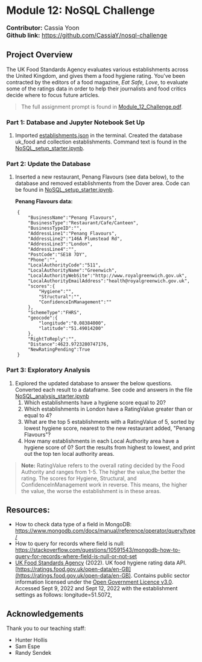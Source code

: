 # Module 12: NoSQL Challenge  
<font size="3"> **Contributor:** Cassia Yoon  
**Github link:** https://github.com/CassiaY/nosql-challenge</font>

## Project Overview  
The UK Food Standards Agency evaluates various establishments across the United Kingdom, and gives them a food hygiene rating. You've been contracted by the editors of a food magazine, <i>Eat Safe, Love</i>, to evaluate some of the ratings data in order to help their journalists and food critics decide where to focus future articles.  
> The full assignment prompt is found in [Module_12_Challenge.pdf](/Module_12_Challenge.pdf).  

### Part 1: Database and Jupyter Notebook Set Up
1. Imported [establishments.json](/code/Resources/establishments.json) in the terminal. Created the database uk_food and collection establishments. Command text is found in the [NoSQL_setup_starter.ipynb](/code/NoSQL_setup_starter.ipynb).

### Part 2: Update the Database
1. Inserted a new restaurant, Penang Flavours (see data below), to the database and removed establishments from the Dover area. Code can be found in [NoSQL_setup_starter.ipynb](/code/NoSQL_setup_starter.ipynb).  

    **Penang Flavours data:**  

```
    {
        "BusinessName":"Penang Flavours",
        "BusinessType":"Restaurant/Cafe/Canteen",
        "BusinessTypeID":"",
        "AddressLine1":"Penang Flavours",
        "AddressLine2":"146A Plumstead Rd",
        "AddressLine3":"London",
        "AddressLine4":"",
        "PostCode":"SE18 7DY",
        "Phone":"",
        "LocalAuthorityCode":"511",
        "LocalAuthorityName":"Greenwich",
        "LocalAuthorityWebSite":"http://www.royalgreenwich.gov.uk",
        "LocalAuthorityEmailAddress":"health@royalgreenwich.gov.uk",
        "scores":{
            "Hygiene":"",
            "Structural":"",
            "ConfidenceInManagement":""
        },
        "SchemeType":"FHRS",
        "geocode":{
            "longitude":"0.08384000",
            "latitude":"51.49014200"
        },
        "RightToReply":"",
        "Distance":4623.9723280747176,
        "NewRatingPending":True
    }
```

### Part 3: Exploratory Analysis
1. Explored the updated database to answer the below questions. Converted each result to a dataframe. See code and answers in the file [NoSQL_analysis_starter.ipynb](/code/NoSQL_analysis_starter.ipynb)  
    1. Which establishments have a hygiene score equal to 20?
    2. Which establishments in London have a RatingValue greater than or equal to 4?
    3. What are the top 5 establishments with a RatingValue of 5, sorted by lowest hygiene score, nearest to the new restaurant added, "Penang Flavours"?
    4. How many establishments in each Local Authority area have a hygiene score of 0? Sort the results from highest to lowest, and print out the top ten local authority areas.

> **Note:** RatingValue refers to the overall rating decided by the Food Authority and ranges from 1-5. The higher the value,the better the rating. The scores for Hygiene, Structural, and ConfidenceInManagement work in reverse. This means, the higher the value, the worse the establishment is in these areas.  

## Resources:
- How to check data type of a field in MongoDB: https://www.mongodb.com/docs/manual/reference/operator/query/type/
- How to query for records where field is null: https://stackoverflow.com/questions/10591543/mongodb-how-to-query-for-records-where-field-is-null-or-not-set
- [UK Food Standards Agency](https://www.food.gov.uk/) (2022). UK food hygiene rating data API. [https://ratings.food.gov.uk/open-data/en-GB](https://ratings.food.gov.uk/open-data/en-GB). Contains public sector information licensed under the [Open Government Licence v3.0](https://www.nationalarchives.gov.uk/doc/opengovernment-licence/version/3/). Accessed Sept 9, 2022 and Sept 12, 2022 with the establishment settings as follows: longitude=51.5072,

## Acknowledgements
Thank you to our teaching staff:
- Hunter Hollis
- Sam Espe
- Randy Sendek

